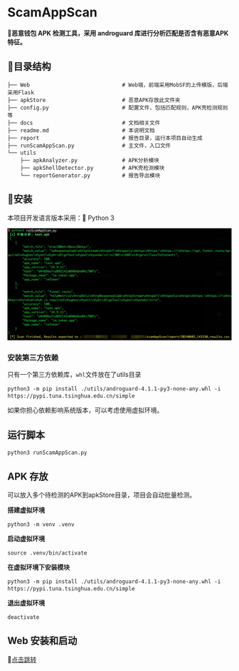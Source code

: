 # ScamAppScan

👊**恶意钱包 APK 检测工具，采用 androguard 库进行分析匹配是否含有恶意APK特征。**

## 🌲目录结构

```shell
├── Web                             # Web端，前端采用MobSF的上传模版，后端采用Flask
├── apkStore                        # 恶意APK存放此文件夹
├── config.py                       # 配置文件，包括匹配规则，APK壳检测规则等
├── docs                            # 文档相关文件
├── readme.md                       # 本说明文档
├── report                          # 报告目录，运行本项目自动生成
├── runScamAppScan.py               # 主文件，入口文件
└── utils
    ├── apkAnalyzer.py              # APK分析模块
    ├── apkShellDetector.py         # APK壳检测模块
    └── reportGenerator.py          # 报告导出模块
```

## 🚀安装

本项目开发语言版本采用：🐍 Python 3

![Example](./docs/example_1.jpg)

### 安装第三方依赖

只有一个第三方依赖库，`whl`文件放在了utils目录

```shell
python3 -m pip install ./utils/androguard-4.1.1-py3-none-any.whl -i https://pypi.tuna.tsinghua.edu.cn/simple
```

如果你担心依赖影响系统版本，可以考虑使用虚拟环境。

## 运行脚本
```shell
python3 runScamAppScan.py
```

## APK 存放
可以放入多个待检测的APK到apkStore目录，项目会自动批量检测。

**搭建虚拟环境**
```shell
python3 -m venv .venv
```
**启动虚拟环境**
```shell
source .venv/bin/activate
```

**在虚拟环境下安装模块**
```shell
python3 -m pip install ./utils/androguard-4.1.1-py3-none-any.whl -i https://pypi.tuna.tsinghua.edu.cn/simple
```

**退出虚拟环境**
```shell
deactivate
```

## Web 安装和启动
📝[点击跳转](https://github.com/Re13orn/scamAppScan/blob/main/Web/readme.md)